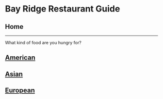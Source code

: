 # Bay Ridge Restaurant Guide
## Home
---
What kind of food are you hungry for?
## [American](american/american.md)
## [Asian](asian/asian.md)
## [European](European/European.md) 
